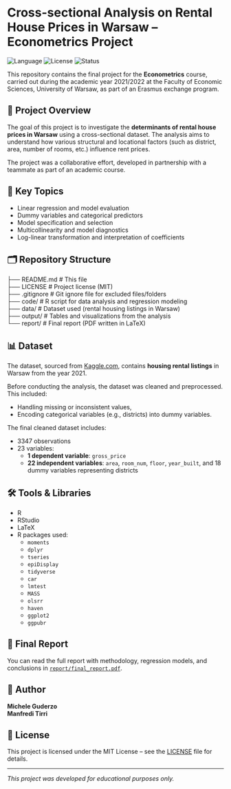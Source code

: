 # Cross-sectional Analysis on Rental House Prices in Warsaw – Econometrics Project

![Language](https://img.shields.io/badge/code-R-blue?logo=r&logoColor=white)
![License](https://img.shields.io/badge/license-MIT-green?logo=open-source-initiative)
![Status](https://img.shields.io/badge/status-finished-success?style=flat&logo=github)

This repository contains the final project for the **Econometrics** course, carried out during the academic year 2021/2022 at the Faculty of Economic Sciences, University of Warsaw, as part of an Erasmus exchange program.

## 📌 Project Overview

The goal of this project is to investigate the **determinants of rental house prices in Warsaw** using a cross-sectional dataset. The analysis aims to understand how various structural and locational factors (such as district, area, number of rooms, etc.) influence rent prices.

The project was a collaborative effort, developed in partnership with a teammate as part of an academic course.

## 🧠 Key Topics

- Linear regression and model evaluation  
- Dummy variables and categorical predictors  
- Model specification and selection  
- Multicollinearity and model diagnostics  
- Log-linear transformation and interpretation of coefficients  

## 🗂️ Repository Structure

├── README.md      # This file  
├── LICENSE        # Project license (MIT)  
├── .gitignore     # Git ignore file for excluded files/folders  
├── code/          # R script for data analysis and regression modeling  
├── data/          # Dataset used (rental housing listings in Warsaw)  
├── output/        # Tables and visualizations from the analysis  
└── report/        # Final report (PDF written in LaTeX)  

## 📊 Dataset

The dataset, sourced from [Kaggle.com](https://www.kaggle.com/), contains **housing rental listings** in Warsaw from the year 2021.

Before conducting the analysis, the dataset was cleaned and preprocessed. This included:
- Handling missing or inconsistent values,
- Encoding categorical variables (e.g., districts) into dummy variables.

The final cleaned dataset includes:

- 3347 observations  
- 23 variables:  
  - **1 dependent variable**: `gross_price`  
  - **22 independent variables**: `area`, `room_num`, `floor`, `year_built`, and 18 dummy variables representing districts  

## 🛠 Tools & Libraries

- R  
- RStudio  
- LaTeX  
- R packages used:
  - `moments`  
  - `dplyr`  
  - `tseries`  
  - `epiDisplay`  
  - `tidyverse`  
  - `car`  
  - `lmtest`  
  - `MASS`  
  - `olsrr`  
  - `haven`  
  - `ggplot2`  
  - `ggpubr`  

## 📄 Final Report

You can read the full report with methodology, regression models, and conclusions in [`report/final_report.pdf`](report/final_report.pdf).

## 👤 Author

**Michele Guderzo**  
**Manfredi Tirri**

## 📝 License

This project is licensed under the MIT License – see the [LICENSE](LICENSE) file for details.

---

*This project was developed for educational purposes only.*
